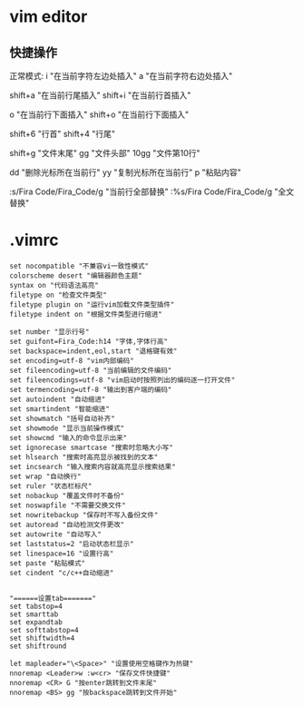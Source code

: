 vim editor
==========


## 快捷操作
正常模式:
i "在当前字符左边处插入"
a "在当前字符右边处插入"

shift+a "在当前行尾插入"
shift+i "在当前行首插入"

o "在当前行下面插入"
shift+o "在当前行下面插入"

shift+6 "行首"
shift+4 "行尾"

shift+g "文件末尾"
gg "文件头部"
10gg "文件第10行"

dd "删除光标所在当前行"
yy "复制光标所在当前行"
p "粘贴内容"

:s/Fira Code/Fira_Code/g "当前行全部替换"
:%s/Fira Code/Fira_Code/g "全文替换"


# .vimrc
```
set nocompatible "不兼容vi一致性模式"
colorscheme desert "编辑器颜色主题"
syntax on "代码语法高亮"
filetype on "检查文件类型"
filetype plugin on "运行vim加载文件类型插件"
filetype indent on "根据文件类型进行缩进"

set number "显示行号"
set guifont=Fira_Code:h14 "字体,字体行高"
set backspace=indent,eol,start "退格键有效"
set encoding=utf-8 "vim内部编码"
set fileencoding=utf-8 "当前编辑的文件编码"
set fileencodings=utf-8 "vim启动时按照列出的编码逐一打开文件"
set termencoding=utf-8 "输出到客户端的编码"
set autoindent "自动缩进"
set smartindent "智能缩进"
set showmatch "括号自动补齐"
set showmode "显示当前操作模式"
set showcmd "输入的命令显示出来"
set ignorecase smartcase "搜索时忽略大小写"
set hlsearch "搜索时高亮显示被找到的文本"
set incsearch "输入搜索内容就高亮显示搜索结果"
set wrap "自动换行"
set ruler "状态栏标尺"
set nobackup "覆盖文件时不备份"
set noswapfile "不需要交换文件"
set nowritebackup "保存时不写入备份文件"
set autoread "自动检测文件更改"
set autowrite "自动写入"
set laststatus=2 "启动状态栏显示"
set linespace=16 "设置行高"
set paste "粘贴模式"
set cindent "c/c++自动缩进"


"======设置tab======="
set tabstop=4
set smarttab
set expandtab
set softtabstop=4
set shiftwidth=4
set shiftround

let mapleader="\<Space>" "设置使用空格键作为热键"
nnoremap <Leader>w :w<cr> "保存文件快捷键"
nnoremap <CR> G "按enter跳转到文件末尾"
nnoremap <BS> gg "按backspace跳转到文件开始"
```
